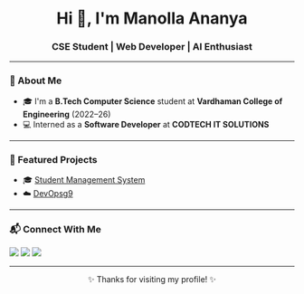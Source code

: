 <h1 align="center">Hi 👋, I'm Manolla Ananya</h1>
<h3 align="center">CSE Student | Web Developer | AI Enthusiast</h3>

---

### 🌟 About Me

- 🎓 I'm a **B.Tech Computer Science** student at **Vardhaman College of Engineering** (2022–26)  
- 💻 Interned as a **Software Developer** at **CODTECH IT SOLUTIONS**

---

### 📌 Featured Projects

- 🎓 [Student Management System](https://github.com/ananya21-code/Student-Management-System)
- ☁️ [DevOpsg9](https://github.com/ananya21-code/devopsg9)

---

### 📬 Connect With Me

<p>
  <a href="mailto:manollaananya@gmail.com"><img src="https://img.shields.io/badge/Gmail-D14836?style=for-the-badge&logo=gmail&logoColor=white"/></a>
  <a href="https://www.linkedin.com/in/manolla-ananya-39809b256/" target="_blank"><img src="https://img.shields.io/badge/LinkedIn-blue?style=for-the-badge&logo=linkedin&logoColor=white" /></a>
  <a href="https://github.com/ananya21-code"><img src="https://img.shields.io/badge/GitHub-000?style=for-the-badge&logo=github&logoColor=white" /></a>
</p>

---

<p align="center">✨ Thanks for visiting my profile! ✨</p>
